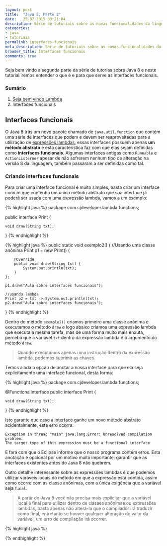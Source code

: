 ```yaml
---
layout: post
title:  "Java 8, Parte 2"
date:   25-07-2015 03:21:04 
description: Série de tutoriais sobre as novas funcionalidades da linguagem de programação Java, nesta segunda parte iremos o que é interfaces funcionais.
categories:
- java
- tutoriais
permalink: interfaces-funcionais
meta_description: Série de tutoriais sobre as novas funcionalidades da linguagem de programação Java, nesta segunda parte iremos o que é interfaces funcionais.
browser_title: Interfaces funcionais
comments: true
---
```

Seja bem vindo a segunda parte da série de tutorias sobre Java 8 e neste tutorial iremos entender o que é e para que serve as interfaces funcionais.

### Sumário

1. [Seja bem vindo Lambda](http://caiquejhones.github.io/bem-vindo-lambda)
2. Interfaces funcionais

## Interfaces funcionais

O Java 8 trás um novo pacote chamado de `java.util.function` que contém uma série de interfaces que podem e devem ser reaproveitadas para a utilização de [expressões lambdas](http://caiquejhones.github.io/bem-vindo-lambda), essas interfaces possuem apenas **um método abstrato** e esta característica faz com que elas sejam definidas como **interfaces funcionais**. Algumas interfaces antigas como `Runnable` e `ActionListerner` apesar de não sofrerem nenhum tipo de alteração na versão 8 da linguagem, também passaram a ser definidas como tal.

### Criando interfaces funcionais 

Para criar uma interface funcional é muito simples, basta criar um interface comum que contenha um único método abstrato que sua interface já poderá ser usada com uma expressão lambda, vamos a um exemplo:

{% highlight java %}
package com.cjdeveloper.lambda.functions;

public interface Print {
	
	void draw(String txt);

}
{% endhighlight %}

{% highlight java %}
public static void exemplo2() {
	//Usando uma classe anônima
	Print p1 = new Print() {
		
		@Override
		public void draw(String txt) {
			System.out.println(txt);
		}
	};
	
	p1.draw("Aula sobre interfaces funcionais");
	
	//usando lambda
	Print p2 = txt -> System.out.println(txt);
	p2.draw("Aula sobre interfaces funcionais");
}
{% endhighlight %}

Dentro do método `exemplo2()` criamos primeiro uma classe anônima e executamos o método `draw` e logo abaixo criamos uma expressão lambda que executa a mesma tarefa, mas de uma forma muito mais enxuta, perceba que a variável `txt` dentro da expressão lambda é o argumento do método `draw`.


> Quando executamos apenas uma instrução dentro da expressão lambda, podemos suprimir as chaves.

Temos ainda a opção de anotar a nossa interface para que ela seja explicitamente uma interface funcional, desta forma:

{% highlight java %}
package com.cjdeveloper.lambda.functions;

@FunctionalInterface
public interface Print {
	
	void draw(String txt);

}
{% endhighlight %}

Isto garante que caso a interface ganhe um novo método abstrato acidentalmente, este erro ocorra:

	Exception in thread "main" java.lang.Error: Unresolved compilation problem: 
	The target type of this expression must be a functional interface 

E fará com que o Eclipse informe que o nosso programa contém erros. Esta anotação é opcional por um motivo muito importante: garantir que as interfaces existentes antes do Java 8 não quebrem.

Outro detalhe interessante sobre as expressões lambdas é que podemos utilizar varáveis locais do método em que a expressão está contida, assim como ocorre com as classe anônimas, com a única exigência que a variável seja `final`. 


> A partir do Java 8 você não precisa mais explicitar que a variável local é final para utilizar dentro de classes anônimas ou expressões lambdas, basta apenas não alterá-la que o compilador irá traduzir como final, entretanto se houver qualquer alteração do valor da variável, um erro de compilação irá ocorrer.


{% highlight java %}

{% endhighlight %}